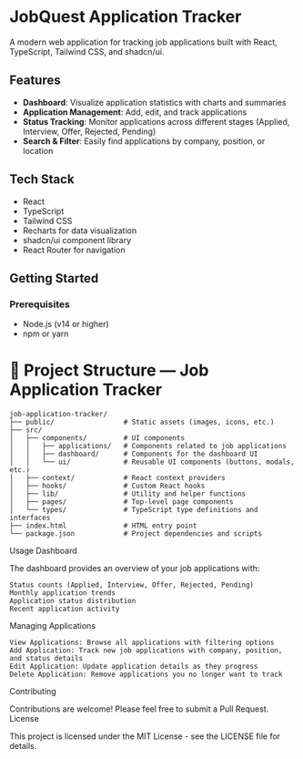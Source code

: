 # JobQuest Application Tracker

A modern web application for tracking job applications built with React, TypeScript, Tailwind CSS, and shadcn/ui.

## Features

- **Dashboard**: Visualize application statistics with charts and summaries
- **Application Management**: Add, edit, and track applications
- **Status Tracking**: Monitor applications across different stages (Applied, Interview, Offer, Rejected, Pending)
- **Search & Filter**: Easily find applications by company, position, or location

## Tech Stack

- React
- TypeScript
- Tailwind CSS
- Recharts for data visualization
- shadcn/ui component library
- React Router for navigation

## Getting Started

### Prerequisites

- Node.js (v14 or higher)
- npm or yarn

# 📁 Project Structure — Job Application Tracker

```plaintext
job-application-tracker/
├── public/                 # Static assets (images, icons, etc.)
├── src/
│   ├── components/         # UI components
│   │   ├── applications/   # Components related to job applications
│   │   ├── dashboard/      # Components for the dashboard UI
│   │   └── ui/             # Reusable UI components (buttons, modals, etc.)
│   ├── context/            # React context providers
│   ├── hooks/              # Custom React hooks
│   ├── lib/                # Utility and helper functions
│   ├── pages/              # Top-level page components
│   └── types/              # TypeScript type definitions and interfaces
├── index.html              # HTML entry point
└── package.json            # Project dependencies and scripts
```

Usage
Dashboard

The dashboard provides an overview of your job applications with:

    Status counts (Applied, Interview, Offer, Rejected, Pending)
    Monthly application trends
    Application status distribution
    Recent application activity

Managing Applications

    View Applications: Browse all applications with filtering options
    Add Application: Track new job applications with company, position, and status details
    Edit Application: Update application details as they progress
    Delete Application: Remove applications you no longer want to track

Contributing

Contributions are welcome! Please feel free to submit a Pull Request.
License

This project is licensed under the MIT License - see the LICENSE file for details.
